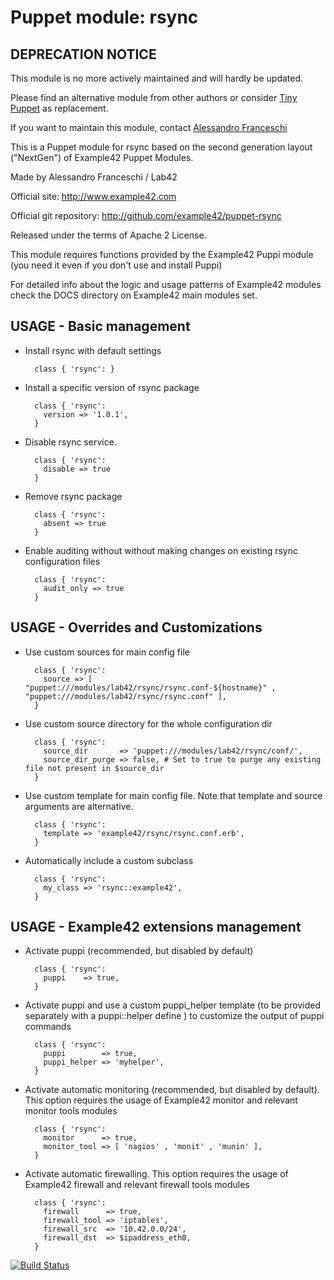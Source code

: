 # Puppet module: rsync

## DEPRECATION NOTICE
This module is no more actively maintained and will hardly be updated.

Please find an alternative module from other authors or consider [Tiny Puppet](https://github.com/example42/puppet-tp) as replacement.

If you want to maintain this module, contact [Alessandro Franceschi](https://github.com/alvagante)


This is a Puppet module for rsync based on the second generation layout ("NextGen") of Example42 Puppet Modules.

Made by Alessandro Franceschi / Lab42

Official site: http://www.example42.com

Official git repository: http://github.com/example42/puppet-rsync

Released under the terms of Apache 2 License.

This module requires functions provided by the Example42 Puppi module (you need it even if you don't use and install Puppi)

For detailed info about the logic and usage patterns of Example42 modules check the DOCS directory on Example42 main modules set.

## USAGE - Basic management

* Install rsync with default settings

        class { 'rsync': }

* Install a specific version of rsync package

        class { 'rsync':
          version => '1.0.1',
        }

* Disable rsync service.

        class { 'rsync':
          disable => true
        }

* Remove rsync package

        class { 'rsync':
          absent => true
        }

* Enable auditing without without making changes on existing rsync configuration files

        class { 'rsync':
          audit_only => true
        }


## USAGE - Overrides and Customizations
* Use custom sources for main config file 

        class { 'rsync':
          source => [ "puppet:///modules/lab42/rsync/rsync.conf-${hostname}" , "puppet:///modules/lab42/rsync/rsync.conf" ], 
        }


* Use custom source directory for the whole configuration dir

        class { 'rsync':
          source_dir       => 'puppet:///modules/lab42/rsync/conf/',
          source_dir_purge => false, # Set to true to purge any existing file not present in $source_dir
        }

* Use custom template for main config file. Note that template and source arguments are alternative. 

        class { 'rsync':
          template => 'example42/rsync/rsync.conf.erb',
        }

* Automatically include a custom subclass

        class { 'rsync':
          my_class => 'rsync::example42',
        }


## USAGE - Example42 extensions management 
* Activate puppi (recommended, but disabled by default)

        class { 'rsync':
          puppi    => true,
        }

* Activate puppi and use a custom puppi_helper template (to be provided separately with a puppi::helper define ) to customize the output of puppi commands 

        class { 'rsync':
          puppi        => true,
          puppi_helper => 'myhelper', 
        }

* Activate automatic monitoring (recommended, but disabled by default). This option requires the usage of Example42 monitor and relevant monitor tools modules

        class { 'rsync':
          monitor      => true,
          monitor_tool => [ 'nagios' , 'monit' , 'munin' ],
        }

* Activate automatic firewalling. This option requires the usage of Example42 firewall and relevant firewall tools modules

        class { 'rsync':       
          firewall      => true,
          firewall_tool => 'iptables',
          firewall_src  => '10.42.0.0/24',
          firewall_dst  => $ipaddress_eth0,
        }


[![Build Status](https://travis-ci.org/example42/puppet-rsync.png?branch=master)](https://travis-ci.org/example42/puppet-rsync)
